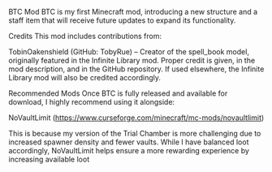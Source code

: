 BTC Mod
BTC is my first Minecraft mod, introducing a new structure and a staff item that will receive future updates to expand its functionality.

Credits
This mod includes contributions from:

TobinOakenshield (GitHub: TobyRue) – Creator of the spell_book model, originally featured in the Infinite Library mod.
Proper credit is given, in the mod description, and in the GitHub repository.
If used elsewhere, the Infinite Library mod will also be credited accordingly.

Recommended Mods
Once BTC is fully released and available for download, I highly recommend using it alongside:

NoVaultLimit (https://www.curseforge.com/minecraft/mc-mods/novaultlimit)

This is because my version of the Trial Chamber is more challenging due to increased spawner density and fewer vaults. While I have balanced loot accordingly, NoVaultLimit helps ensure a more rewarding experience by increasing available loot
